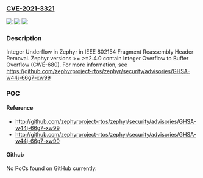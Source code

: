 ### [CVE-2021-3321](https://cve.mitre.org/cgi-bin/cvename.cgi?name=CVE-2021-3321)
![](https://img.shields.io/static/v1?label=Product&message=zephyr&color=blue)
![](https://img.shields.io/static/v1?label=Version&message=%3E%3D%20%3E%3D2.4.0%20&color=brighgreen)
![](https://img.shields.io/static/v1?label=Vulnerability&message=Integer%20Overflow%20to%20Buffer%20Overflow%20(CWE-680)&color=brighgreen)

### Description

Integer Underflow in Zephyr in IEEE 802154 Fragment Reassembly Header Removal. Zephyr versions >= >=2.4.0 contain Integer Overflow to Buffer Overflow (CWE-680). For more information, see https://github.com/zephyrproject-rtos/zephyr/security/advisories/GHSA-w44j-66g7-xw99

### POC

#### Reference
- http://github.com/zephyrproject-rtos/zephyr/security/advisories/GHSA-w44j-66g7-xw99
- http://github.com/zephyrproject-rtos/zephyr/security/advisories/GHSA-w44j-66g7-xw99

#### Github
No PoCs found on GitHub currently.

